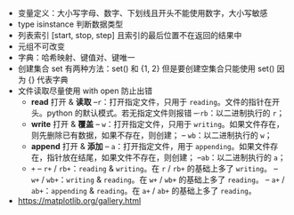 - 变量定义：大小写字母、数字、下划线且开头不能使用数字，大小写敏感
- type isinstance 判断数据类型
- 列表索引 [start, stop, step] 且索引的最后位置不在返回的结果中
- 元组不可改变
- 字典：哈希映射、键值对、键唯一
- 创建集合 set 有两种方法：set() 和  {1, 2} 但是要创建空集合只能使用 set() 因为 {} 代表字典
- 文件读取尽量使用 with open 防止出错
  - **read** 打开 & **读取**
    –`r`：打开指定文件，只用于 `reading`。文件的指针在开头。python 的默认模式。若无指定文件则报错
    –·`rb`：以二进制执行的 `r`；
  - **write** 打开 & **覆盖**
    – `w`：打开指定文件，只用于 `writing`。如果文件存在，则先删除已有数据，如果不存在，则创建；
    – `wb`：以二进制执行的 `w`；
  - **append** 打开 & **添加**
    – `a`：打开指定文件，用于 `appending`。如果文件存在，指针放在结尾，如果文件不存在，则创建；
    –`ab`：以二进制执行的 `a`；
  - `+`
    – `r+` / `rb+`：`reading` & `writing`。在 `r` / `rb+` 的基础上多了 `writing`。
    – `w+` / `wb+`：`writing` & `reading`。在 `w+` / `wb+` 的基础上多了 `reading`。
    – `a+` / `ab+`：`appending` & `reading`。在 `a+` / `ab+` 的基础上多了 `reading`。
- <https://matplotlib.org/gallery.html>




